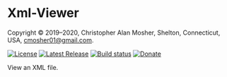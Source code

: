# Xml-Viewer

Copyright © 2019–2020, Christopher Alan Mosher, Shelton, Connecticut, USA, <cmosher01@gmail.com>.

[![License](https://img.shields.io/github/license/cmosher01/Xml-Viewer.svg)](https://www.gnu.org/licenses/gpl.html)
[![Latest Release](https://img.shields.io/github/release-pre/cmosher01/Xml-Viewer.svg)](https://github.com/cmosher01/Xml-Viewer/releases/latest)
[![Build status](https://ci.appveyor.com/api/projects/status/ed30anj3t496jndn?svg=true)](https://ci.appveyor.com/project/cmosher01/xml-viewer)
[![Donate](https://img.shields.io/badge/Donate-PayPal-green.svg)](https://www.paypal.com/cgi-bin/webscr?cmd=_s-xclick&hosted_button_id=CVSSQ2BWDCKQ2)

View an XML file.
